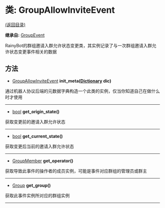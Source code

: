 # 类: GroupAllowInviteEvent  
[(返回目录)](README.md)  
  
**继承自:** [GroupEvent](GroupEvent.md)  
  
RainyBot的群组邀请入群允许状态变更类，其实例记录了与一次群组邀请入群允许状态变更事件相关的数据  
  
## 方法 
  
- [GroupAllowInviteEvent](GroupAllowInviteEvent.md) **init_meta([Dictionary](https://docs.godotengine.org/en/latest/classes/class_dictionary.html) dic)**  
  
通过机器人协议后端的元数据字典构造一个此类的实例，仅当你知道自己在做什么时才使用  
  
---  
  
- [bool](https://docs.godotengine.org/en/latest/classes/class_bool.html) **get_origin_state()**  
  
获取变更前的邀请入群允许状态  
  
---  
  
- [bool](https://docs.godotengine.org/en/latest/classes/class_bool.html) **get_current_state()**  
  
获取变更后当前的邀请入群允许状态  
  
---  
  
- [GroupMember](GroupMember.md) **get_operator()**  
  
获取导致此事件的操作者的成员实例，可能是事件对应群组的管理员或群主  
  
---  
  
- [Group](Group.md) **get_group()**  
  
获取此事件实例所对应的群组实例  
  
---  
  

